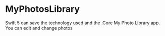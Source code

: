 # MyPhotosLibrary
 Swift 5 can save the technology used and the .Core My Photo Library app.  You can edit and change photos
